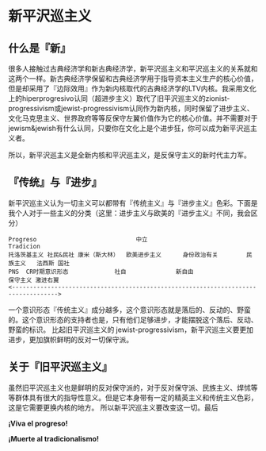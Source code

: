 # 新平沢巡主义

## 什么是『新』

很多人接触过古典经济学和新古典经济学，新平沢巡主义和平沢巡主义的关系就和这两个一样。新古典经济学保留和古典经济学用于指导资本主义生产的核心价值，但是却采用了『边际效用』作为新内核取代的古典经济学的LTV内核。我采用文化上的hiperprogresivo认同（超进步主义）取代了旧平沢巡主义的zionist-progressivism或jewist-progressivism认同作为新内核，同时保留了进步主义、文化马克思主义、世界政府等等反保守左翼价值作为它的核心价值。并不需要对于jewism&jewish有什么认同，只要你在文化上是个进步狂，你可以成为新平沢巡主义者。

所以，新平沢巡主义是全新内核和平沢巡主义，是反保守主义的新时代主力军。

## 『传统』与『进步』

新平沢巡主义认为一切主义可以都带有『传统主义』与『进步主义』色彩。下面是我个人对于一些主义的分类（这里：进步主义与欧美的『进步主义』不同，我会区分）
```
Progreso                            中立                                    Tradicion
托洛茨基主义 社民&民社 康米（斯大林）  欧美进步主义      身份政治有关        民族主义   法西斯 国社
PNS  CR时期意识形态             社自              新自由                   保守主义 激进右翼 
<----------------------------------------------------------------------------------->
```

一个意识形态『传统主义』成分越多，这个意识形态就是落后的、反动的、野蛮的。这个意识形态的支持者也是，只有他们足够进步，才能摆脱这个落后、反动、野蛮的标识。
比起旧平沢巡主义的 jewist-progressivism，新平沢巡主义要更加进步，更加旗帜鲜明的反对一切保守派。

## 关于『旧平沢巡主义』

虽然旧平沢巡主义也是鲜明的反对保守派的，对于反对保守派、民族主义、焊怵等等群体具有很大的指导性意义。但是它本身带有一定的精英主义和传统主义色彩，这是它需要更换内核的地方。
所以新平沢巡主义要改变这一切。最后

**¡Viva el progreso!**

**¡Muerte al tradicionalismo!**
